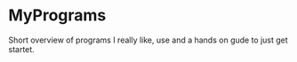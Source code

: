 # MyPrograms
Short overview of programs I really like, use and a hands on gude to just get startet.
